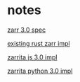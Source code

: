 # notes

[zarr 3.0 spec](https://zarr-specs.readthedocs.io/en/latest/v3/core/v3.0.html)

[existing rust zarr impl](https://github.com/sci-rs/zarr)

[zarrita js 3.0 impl](https://github.com/manzt/zarrita.js)

[zarrita python 3.0 impl](https://github.com/scalableminds/zarrita)
